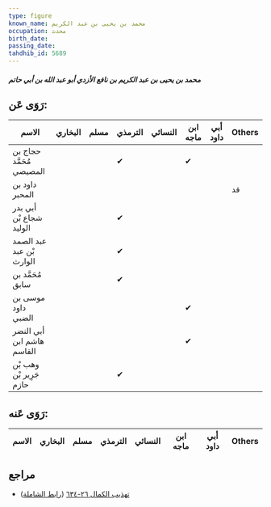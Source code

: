 ```yaml
---
type: figure
known_name: محمد بن يحيى بن عبد الكريم
occupation: محدث
birth_date:
passing_date:
tahdhib_id: 5689
---
```

##### محمد بن يحيى بن عبد الكريم بن نافع الأزدي أبو عبد الله بن أبي حاتم

## رَوَى عَن:
| الاسم                     | البخاري | مسلم | الترمذي | النسائي | ابن ماجه | أبي داود | Others |
| ------------------------- | ------- | ---- | ------- | ------- | -------- | -------- | ------ |
| حجاج بن مُحَمَّد المصيصي  |         |      | ✔       |         | ✔        |          |        |
| داود بن المحبر            |         |      |         |         |          |          | قد     |
| أبي بدر شجاع بْن الوليد   |         |      | ✔       |         |          |          |        |
| عبد الصمد بْن عبد الوارث  |         |      | ✔       |         |          |          |        |
| مُحَمَّد بن سابق          |         |      | ✔       |         |          |          |        |
| موسى بن داود الضبي        |         |      |         |         | ✔        |          |        |
| أبي النضر هاشم ابن القاسم |         |      |         |         | ✔        |          |        |
| وهب بْن جَرِير بْن حازم   |         |      | ✔       |         |          |          |        |
## رَوَى عَنه:
| الاسم | البخاري | مسلم | الترمذي | النسائي | ابن ماجه | أبي داود | Others |
| ----- | ------- | ---- | ------- | ------- | -------- | -------- | ------ |
## مراجع
- [تهذيب الكمال ٢٦-٦٣٤](obsidian://open?vault=Tahdhib-al-Kamal&file=Figures/٥٦٨٩-محمد%20بن%20يحيى%20بن%20عبد%20الكريم%20بن%20نافع%20الأزدي%20أبو%20عبد%20الله%20بن%20أبي%20حاتم) ([رابط الشاملة](https://shamela.ws/book/3722/14382))